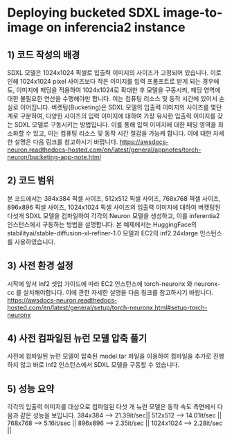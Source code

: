 # **Deploying bucketed SDXL image-to-image on inferencia2 instance**

## 1) 코드 작성의 배경
  
SDXL 모델은 1024x1024 픽셀로 입출력 이미지의 사이즈가 고정되어 있습니다. 이로 인해 1024x1024 pixel 사이즈보다 작은 이미지를 입력 프롬프트로 받게 되는 경우에도, 이미지에 패딩을 적용하여 1024x1024로 확대한 후 모델을 구동시켜, 패딩 영역에 대한 불필요한 연산을 수행해야만 합니다. 이는 컴퓨팅 리소스 및 동작 시간에 있어서 손실로 이어집니다. 버켓팅(Bucketing)은 SDXL 모델의 입출력 이미지의 사이즈를 몇단계로 구분하여, 다양한 사이즈의 입력 이미지에 대하여 가장 유사한 입출력 이미지를 갖는 SDXL 모델로 구동시키는 방법입니다. 이를 통해 입력 이미지에 대한 패딩 영역을 최소화할 수 있고, 이는 컴퓨팅 리소스 및 동작 시간 절감을 가능케 합니다. 이에 대한 자세한 설명은 다음 링크를 참고하시기 바랍니다.
https://awsdocs-neuron.readthedocs-hosted.com/en/latest/general/appnotes/torch-neuron/bucketing-app-note.html

## 2) 코드 범위
본 코드에서는 384x384 픽셀 사이즈, 512x512 픽셀 사이즈, 768x768 픽셀 사이즈, 896x896 픽셀 사이즈, 1024x1024 픽셀 사이즈의 입출력 이미지에 대하여 버켓팅된 다섯개 SDXL 모델을 컴파일하여 각각의 Neuron 모델을 생성하고, 이를 inferentia2 인스턴스에서 구동하는 방법을 설명합니다. 본 예제에서는 HuggingFace의 stabilityai/stable-diffusion-xl-refiner-1.0 모델과 EC2의 inf2.24xlarge 인스턴스를 사용하였습니다. 
  
## 3) 사전 환경 설정
시작에 앞서 Inf2 셋업 가이드에 따라 EC2 인스턴스에 torch-neuronx 와 neuronx-cc 를 설치해야합니다. 이에 관한 자세한 설명을 다음 링크를 참고하시기 바랍니다.
https://awsdocs-neuron.readthedocs-hosted.com/en/latest/general/setup/torch-neuronx.html#setup-torch-neuronx

## 4) 사전 컴파일된 뉴런 모델 압축 풀기
사전에 컴파일된 뉴런 모델이 압축된 model.tar 파일을 이용하여 컴파일을 추가로 진행하지 않고 바로 Inf2 인스턴스에서 SDXL 모델을 구동할 수 있습니다.


## 5) 성능 요약
각각의 입출력 이미지를 대상으로 컴파일된 다섯 개 뉴런 모델은 동작 속도 측면에서 다음과 같은 성능을 보입니다.
384x384   --> 21.39it/sec||
512x512   --> 14.01it/sec ||
768x768   --> 5.16it/sec ||
896x896   --> 2.35it/sec ||
1024x1024 --> 2.28it/sec ||   

